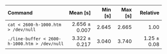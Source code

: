| Command | Mean [s] | Min [s] | Max [s] | Relative |
|:---|---:|---:|---:|---:|
| `cat < 2600-h-1000.htm > /dev/null` | 2.656 ± 0.007 | 2.645 | 2.665 | 1.00 |
| `./line-buffer < 2600-h-1000.htm > /dev/null` | 3.322 ± 0.217 | 3.040 | 3.740 | 1.25 ± 0.08 |
